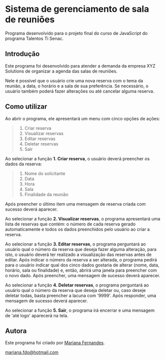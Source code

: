 # Sistema de gerenciamento de sala de reuniões
Programa desenvolvido para o projeto final do curso de JavaScript do programa Talentos Ti Senac.

## Introdução
Este programa foi desenvolvido para atender a demanda da empresa XYZ Solutions de organizar a agenda das salas de reuniões.

Nele é possível que o usuário crie uma nova reserva com o tema da reunião, a data, o horário e a sala de sua preferência. Se necessário, o usuário também poderá fazer alterações ou até cancelar alguma reserva.

## Como utilizar
Ao abrir o programa, ele apresentará um menu com cinco opções de ações:

> 1. Criar reserva
> 2. Visualizar reservas
> 3. Editar reservas
> 4. Deletar reservas
> 5. Sair

Ao selecionar a função **1. Criar reserva**, o usuário deverá preencher os dados da reserva:

> 1. Nome do solicitante
> 2. Data
> 3. Hora
> 4. Sala
> 5. Finalidade da reunião

Após preencher o último item uma mensagem de reserva criada com sucesso deverá aparecer.

Ao selecionar a função **2. Visualizar reservas**, o programa apresentará uma lista de reservas que contém: o número de cada reserva gerado automaticamente e todos os dados preenchidos pelo usuário ao criar a reserva.

Ao selecionar a função **3. Editar reservas**, o programa perguntará ao usuário qual o número da reserva que deseja fazer alguma alteração, para isto, o usuário deverá ter realizado a visualização das reservas antes de editar. Após indicar o número da reserva a ser alterada, o programa pedirá para o usuário indicar qual dos cinco dados gostaria de alterar (nome, data, horário, sala ou finalidade) e, então, abrirá uma janela para preencher com o novo dado. Após preencher, uma mensagem de sucesso deverá aparecer.

Ao selecionar a função **4. Deletar reservas**, o programa perguntará ao usuário qual o número da reserva que deseja deletar ou, caso deseje deletar todas, basta preencher a lacuna com '9999'. Após responder, uma mensagem de sucesso deverá aparecer.

Ao selecionar a função **5. Sair**, o programa irá encerrar e uma mensagem de 'até logo' aparecerá na tela.


## Autora
Este programa foi criado por [Mariana Fernandes](http://github.com/marianafdo).  

mariana.fdo@hotmail.com
